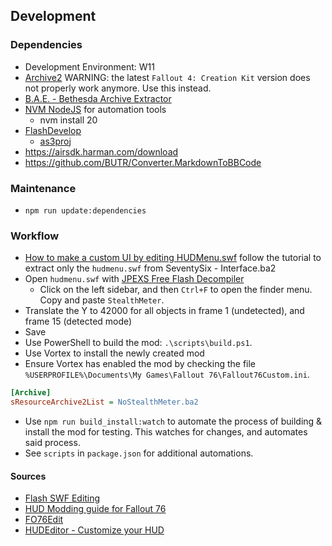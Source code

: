 ## Development

### Dependencies

- Development Environment: W11
- [Archive2](https://www.nexusmods.com/fallout76/mods/546?tab=files&file_id=13110) WARNING: the latest `Fallout 4: Creation Kit` version does not properly work anymore. Use this instead.
- [B.A.E. - Bethesda Archive Extractor](https://www.nexusmods.com/fallout4/mods/78/?)
- [NVM NodeJS](https://github.com/coreybutler/nvm-windows) for automation tools
  - nvm install 20
- [FlashDevelop](https://web.archive.org/web/20230715031747/http://www.flashdevelop.org/downloads/releases/FlashDevelop-5.3.3.zip)
  - [as3proj](https://docs.fileformat.com/programming/as3proj/)
- https://airsdk.harman.com/download
- https://github.com/BUTR/Converter.MarkdownToBBCode

### Maintenance

- `npm run update:dependencies`

### Workflow

- [How to make a custom UI by editing HUDMenu.swf](https://www.nexusmods.com/fallout4/articles/10) follow the tutorial to extract only the `hudmenu.swf` from SeventySix - Interface.ba2
- Open `hudmenu.swf` with [JPEXS Free Flash Decompiler](https://github.com/jindrapetrik/jpexs-decompiler/releases/tag/version20.1.0)
  - Click on the left sidebar, and then `Ctrl+F` to open the finder menu. Copy and paste `StealthMeter`.
- Translate the Y to 42000 for all objects in frame 1 (undetected), and frame 15 (detected mode)
- Save
- Use PowerShell to build the mod: `.\scripts\build.ps1`.
- Use Vortex to install the newly created mod
- Ensure Vortex has enabled the mod by checking the file `%USERPROFILE%\Documents\My Games\Fallout 76\Fallout76Custom.ini`.

```ini
[Archive]
sResourceArchive2List = NoStealthMeter.ba2
```

- Use `npm run build_install:watch` to automate the process of building & install the mod for testing. This watches for changes, and automates said process.
- See `scripts` in `package.json` for additional automations.

#### Sources

- [Flash SWF Editing](https://wiki.nexusmods.com/index.php/Flash_SWF_Editing)
- [HUD Modding guide for Fallout 76](https://github.com/sdaskaliesku/fo76modding)
- [FO76Edit](https://www.nexusmods.com/fallout76/mods/30)
- [HUDEditor - Customize your HUD](https://www.nexusmods.com/fallout76/mods/953)
